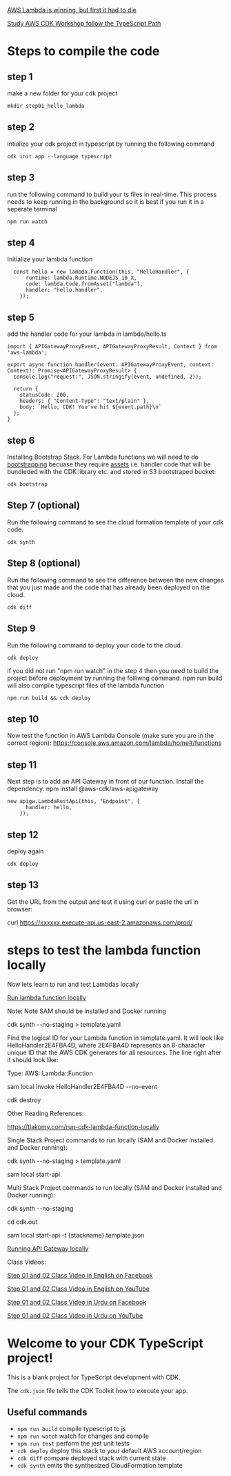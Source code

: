 [AWS Lambda is winning, but first it had to die](https://acloudguru.com/blog/engineering/aws-lambda-is-winning-but-first-it-had-to-die)

[Study AWS CDK Workshop follow the TypeScript Path](https://cdkworkshop.com/)



# Steps to compile the code

## step 1 
make a new folder for your cdk project

```
mkdir step01_hello_lambda
```

## step 2
intialize your cdk project in typescript by running the following command

```
cdk init app --language typescript
```

## step 3
run the following command to build your ts files in real-time. This process needs to keep running in the background so it is best if you run it in a seperate terminal

```
npm run watch
```

## step 4
Initialize your lambda function 

```
  const hello = new lambda.Function(this, "HelloHandler", {
      runtime: lambda.Runtime.NODEJS_10_X,
      code: lambda.Code.fromAsset("lambda"),
      handler: "hello.handler",
    });

```

## step 5
add the handler code for your lambda in lambda/hello.ts
```
import { APIGatewayProxyEvent, APIGatewayProxyResult, Context } from 'aws-lambda';

export async function handler(event: APIGatewayProxyEvent, context: Context): Promise<APIGatewayProxyResult> {
  console.log("request:", JSON.stringify(event, undefined, 2));

  return {
    statusCode: 200,
    headers: { "Content-Type": "text/plain" },
    body: `Hello, CDK! You've hit ${event.path}\n`
  };
}
```


## step 6
Installing Bootstrap Stack. 
For Lambda functions we will need to do [bootstrapping](https://docs.aws.amazon.com/cdk/latest/guide/bootstrapping.html) becuase they require [assets](https://docs.aws.amazon.com/cdk/latest/guide/assets.html) i.e. handler code that will be bundleded with the CDK library etc. and stored in S3 bootstraped bucket:

```
cdk bootstrap
```


## Step 7 (optional)

Run the following command to see the cloud formation template of your cdk code.

```
cdk synth
```

## Step 8 (optional)

Run the following command to see the difference between the new changes that you just made and the code that has already been deployed on the cloud.
```
cdk diff
```


## Step 9 

Run the following command to deploy your code to the cloud. 

```
cdk deploy
```

if you did not run "npm run watch" in the step 4 then you need to build the project before deployment by running the folliwng command. npm run build will also compile typescript files of the lambda function

```
npm run build && cdk deploy
```

## step 10

Now test the function in AWS Lambda Console (make sure you are in the correct region):
https://console.aws.amazon.com/lambda/home#/functions


## step 11

Next step is to add an API Gateway in front of our function. Install the dependency: npm install @aws-cdk/aws-apigateway

```
new apigw.LambdaRestApi(this, "Endpoint", {
      handler: hello,
    });
```


## step 12

deploy again 

```
cdk deploy
```

## step 13

Get the URL from the output and test it using curl or paste the url in browser:

curl https://xxxxxx.execute-api.us-east-2.amazonaws.com/prod/


# steps to test the lambda function locally


Now lets learn to run and test Lambdas locally

[Run lambda function locally](https://docs.aws.amazon.com/cdk/latest/guide/sam.html)

Note: Note SAM should be installed and Docker running

cdk synth --no-staging > template.yaml

Find the logical ID for your Lambda function in template.yaml. It will look like HelloHandler2E4FBA4D, where 2E4FBA4D represents an 8-character unique ID that the AWS CDK generates for all resources. The line right after it should look like:

Type: AWS::Lambda::Function

sam local invoke HelloHandler2E4FBA4D --no-event

cdk destroy

Other Reading References:

https://tlakomy.com/run-cdk-lambda-function-locally

Single Stack Project commands to run locally (SAM and Docker installed and Docker running):

cdk synth --no-staging > template.yaml

sam local start-api

Multi Stack Project commands to run locally (SAM and Docker installed and Docker running):

cdk synth --no-staging

cd cdk.out

sam local start-api -t {stackname}.template.json

[Running API Gateway locally](https://docs.aws.amazon.com/serverless-application-model/latest/developerguide/serverless-sam-cli-using-start-api.html)

Class Videos:

[Step 01 and 02 Class Video in English on Facebook](https://www.facebook.com/zeeshanhanif/videos/10225216995316823)

[Step 01 and 02 Class Video in English on YouTube](https://www.youtube.com/watch?v=JpLNn3_GbIc)

[Step 01 and 02 Class Video in Urdu on Facebook](https://www.facebook.com/zeeshanhanif/videos/10225226138185389)

[Step 01 and 02 Class Video in Urdu on YouTube](https://www.youtube.com/watch?v=IJBowlCR7fk)





# Welcome to your CDK TypeScript project!

This is a blank project for TypeScript development with CDK.

The `cdk.json` file tells the CDK Toolkit how to execute your app.

## Useful commands

 * `npm run build`   compile typescript to js
 * `npm run watch`   watch for changes and compile
 * `npm run test`    perform the jest unit tests
 * `cdk deploy`      deploy this stack to your default AWS account/region
 * `cdk diff`        compare deployed stack with current state
 * `cdk synth`       emits the synthesized CloudFormation template

